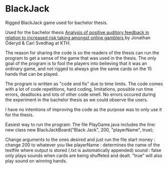 # BlackJack
Rigged BlackJack game used for bachelor thesis.

Used for the bachelor thesis [Analysis of positive auditory feedback in relation to increased risk taking amongst online gamblers ](http://kth.diva-portal.org/smash/record.jsf?pid=diva2%3A1229511&dswid=7910) by Jonathan Öderyd & Carl Svedhag at KTH.

The reason for sharing the code is so the readers of the thesis can run the program to get a sense of the game that was used in the thesis.
The only goal of the program is to fool the players into believing that it was an ordinary game, and not rigged to always give the same cards on the 15 hands that can be played.

The program is written as "code and fix" due to time limits. The code comes with a lot of code repetitions, hard coding, limitations, possible run time errors, deadlocks and lots of other code smell. No errors occured during the experiment in the bachelor thesis as we could observe the users.

I have no intentions of improving the code as the purpose was to only use it for the thesis. 

Easiest way to run the program:
The file PlayGame.java includes the line:
new class new BlackJackBoard("Black Jack", 200, "playerName", true); 

Change arguments to the ones desired and just run the file
start money : change 200 to whatever you like
playerName : determines the name of the textfile where output is stored (.txt is automatically appended)
sound : false only plays sounds when cards are being shuffeled and dealt. "true" will also play sound on winning hands.

